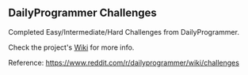## DailyProgrammer Challenges

Completed Easy/Intermediate/Hard Challenges from DailyProgrammer.

Check the project's [Wiki](https://github.com/Kwistech/DailyProgrammer/wiki) for more info.

Reference: https://www.reddit.com/r/dailyprogrammer/wiki/challenges
